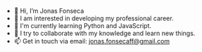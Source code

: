 - 👋 Hi, I’m Jonas Fonseca
- 👀 I am interested in developing my professional career.
- 🌱 I'm currently learning Python and JavaScript.
- 💞️ I try to collaborate with my knowledge and learn new things.
- 📫 Get in touch via email: jonas.fonsecaff@gmail.com 

